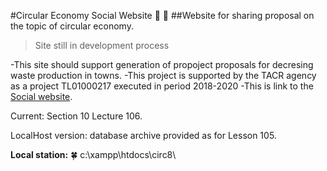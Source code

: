 #Circular Economy Social Website :leaves:  :sunflower:
##Website for sharing proposal on the topic of circular economy.


> Site still in development process

-This site should support generation of propoject proposals for decresing waste production in towns.
-This project is supported by the TACR agency as a project TL01000217 executed in period 2018-2020
-This is link to the [Social website](http://simonburyan.cz/circ8/register.php).

Current: Section 10 Lecture 106.

LocalHost version: database archive provided as for Lesson 105.

**Local station:** :four_leaf_clover:
c:\xampp\htdocs\circ8\